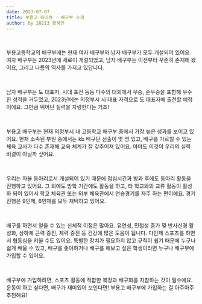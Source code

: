 ```yaml
---
date: 2023-07-07
title: 부용고 하이큐 - 배구부 소개
author: by 20213 황혜인
---
```


<br />

부용고등학교의 배구부에는 현재 여자 배구부와 남자 배구부가 모두 개설되어 있어요.
여자 배구부는 2023년에 새로이 개설되었고, 남자 배구부는 이전부터 꾸준히 존재해 왔어요, 그리고 나름의 역사를 가지고 있답니다.

<br />

남자 배구부는 도 대표자, 시대 표전 등등 다수의 대회에서 우승, 준우승을 포함해 우수한 성적을 거두었고, 2023년에는 의정부시 시 대표 자격으로 도 대표자에 출전할 예정이에요. 그만큼 뛰어난 실력을 자랑한다는 거죠!

<br />

부용고 배구부는 현재 의정부시 내 고등학교 배구부 중에서 가장 높은 성과를 보이고 있어요.
현재 소속된 부원 중에서는 kb 배구단 선출이 몇 명 있고, 배구를 가르칠 수 있는 체육 교사가 다수 존재해 교육 체계가 잘 갖추어져 있어요.
아마도 이것이 우리의 실력 비결이 아닐까 싶어요.

<br />

우리는 자율 동아리로서 개설되어 있기 때문에 점심시간과 방과 후에도 동아리 활동을 진행하고 있어요.
그 외에도 방학 기간에도 활동을 하고, 타 학교와의 교류 활동이 활성화 되어 있어서 학교 체육관 또는 외부 체육관에서 연습경기를 자주 하는 편이에요.
경기 진행은 9인제, 6인제를 모두 채택하고 있어요.

<br />

배구를 하면서 얻을 수 있는 신체적 이점은 많아요.
유연성, 민첩성 증가 및 반사신경 활성화, 상하체 근력 증진, 체력 증진 등 건강에 많은 도움이 됩니다.
다인제 스포츠를 하면서 협동심을 키울 수도 있어요.
특별한 장치가 필요하지 않고 규칙이 쉽기 때문에 누구나 쉽게 배울 수 있고, 배구를 좋아하거나 배구를 해보고 싶은 학생이라면 누구나 배구부에 가입할 수 있어요.

<br />

배구부에 가입하려면, 스포츠 활동에 적합한 복장과 배구화를 지참하는 것이 필수에요.
운동이 하고 싶다면, 배구가 재미있어 보인다면!
부용고 배구부에 가입하는 걸 아주아주 추천해요!